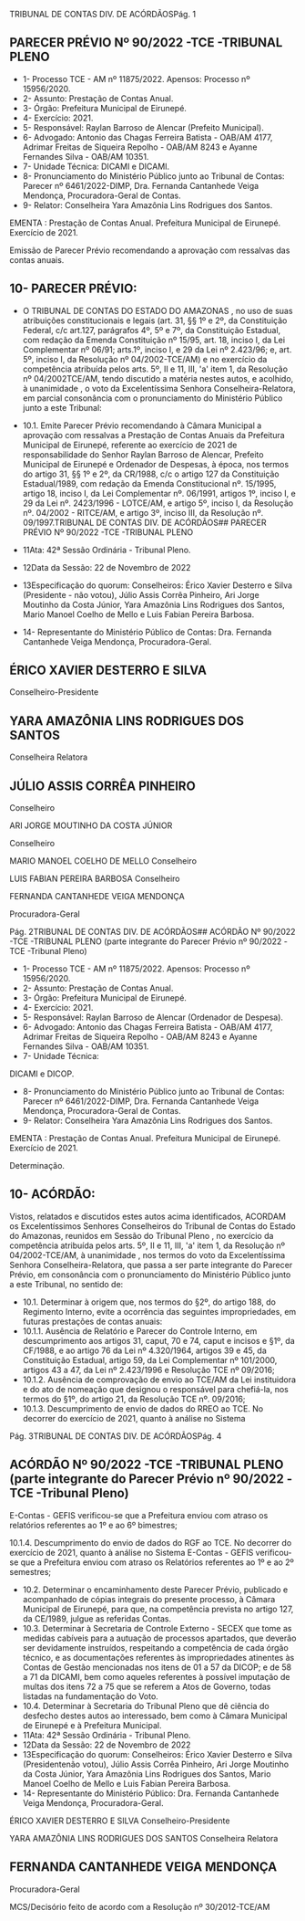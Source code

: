TRIBUNAL DE CONTAS DIV. DE ACÓRDÃOSPág. 1

## PARECER PRÉVIO Nº 90/2022 -TCE -TRIBUNAL PLENO

- 1- Processo TCE - AM nº 11875/2022. Apensos: Processo nº  15956/2020.
- 2- Assunto: Prestação de Contas Anual.
- 3- Órgão: Prefeitura Municipal de Eirunepé.
- 4- Exercício: 2021.
- 5- Responsável: Raylan Barroso de Alencar (Prefeito Municipal).
- 6- Advogado: Antonio das Chagas Ferreira Batista - OAB/AM 4177, Adrimar Freitas de Siqueira Repolho - OAB/AM 8243 e Ayanne Fernandes Silva - OAB/AM 10351.
- 7- Unidade Técnica: DICAMI e DICAMI.
- 8- Pronunciamento  do  Ministério  Público  junto  ao  Tribunal  de  Contas: Parecer  nº 6461/2022-DIMP,  Dra. Fernanda Cantanhede Veiga Mendonça, Procuradora-Geral de Contas.
- 9- Relator: Conselheira Yara Amazônia Lins Rodrigues dos Santos.

EMENTA :  Prestação  de  Contas  Anual.    Prefeitura Municipal de Eirunepé.  Exercício de 2021.

Emissão de Parecer Prévio recomendando a aprovação com ressalvas das contas anuais.

## 10-  PARECER PRÉVIO:

- O  TRIBUNAL  DE  CONTAS  DO  ESTADO  DO  AMAZONAS ,  no  uso  de  suas atribuições constitucionais e legais (art. 31, §§ 1º e 2º, da Constituição Federal, c/c art.127, parágrafos 4º, 5º e 7º, da Constituição Estadual, com redação da Emenda Constituição nº 15/95,  art.  18,  inciso  I,  da  Lei  Complementar  nº  06/91;  arts.1º,  inciso  I,  e  29  da  Lei  nº 2.423/96;  e,  art.  5º,  inciso  I,  da  Resolução  nº  04/2002-TCE/AM)  e  no  exercício  da competência  atribuída  pelos  arts.  5º,  II  e  11,  III,  'a'  item  1,  da  Resolução  nº  04/2002TCE/AM, tendo discutido a matéria nestes autos, e acolhido, à unanimidade ,  o  voto  da Excelentíssima Senhora Conselheira-Relatora, em parcial consonância com o pronunciamento do Ministério Público junto a este Tribunal:
- 10.1. Emite  Parecer  Prévio  recomendando  à  Câmara  Municipal  a aprovação  com  ressalvas a Prestação  de  Contas  Anuais  da Prefeitura Municipal de Eirunepé, referente ao exercício de 2021 de responsabilidade  do  Senhor Raylan  Barroso  de  Alencar, Prefeito Municipal de Eirunepé e Ordenador de Despesas, à época, nos termos do artigo 31, §§ 1º e 2º, da CR/1988, c/c o artigo 127 da Constituição Estadual/1989, com redação da Emenda Constitucional nº. 15/1995, artigo 18, inciso I, da Lei Complementar nº. 06/1991, artigos 1º, inciso I,  e  29  da  Lei  nº.  2423/1996  -  LOTCE/AM,  e  artigo  5º,  inciso  I,  da Resolução  nº.  04/2002  -  RITCE/AM,  e  artigo  3º,  inciso  III,  da Resolução nº. 09/1997.TRIBUNAL DE CONTAS DIV. DE ACÓRDÃOS## PARECER PRÉVIO Nº 90/2022 -TCE -TRIBUNAL PLENO

- 11Ata: 42ª Sessão Ordinária - Tribunal Pleno.
- 12Data da Sessão: 22 de Novembro de 2022
- 13Especificação do quorum: Conselheiros: Érico Xavier Desterro e Silva (Presidente -  não  votou),  Júlio  Assis  Corrêa  Pinheiro,  Ari  Jorge  Moutinho  da  Costa  Júnior,  Yara Amazônia Lins Rodrigues dos Santos, Mario Manoel Coelho de Mello e Luis Fabian Pereira Barbosa.
- 14-  Representante do Ministério Público de Contas: Dra. Fernanda Cantanhede Veiga Mendonça, Procuradora-Geral.

## ÉRICO XAVIER DESTERRO E SILVA

Conselheiro-Presidente

## YARA AMAZÔNIA LINS RODRIGUES DOS SANTOS

Conselheira Relatora

## JÚLIO ASSIS CORRÊA PINHEIRO

Conselheiro

ARI JORGE MOUTINHO DA COSTA JÚNIOR

Conselheiro

MARIO MANOEL COELHO DE MELLO Conselheiro

LUIS FABIAN PEREIRA BARBOSA Conselheiro

FERNANDA CANTANHEDE VEIGA MENDONÇA

Procuradora-Geral

Pág. 2TRIBUNAL DE CONTAS DIV. DE ACÓRDÃOS## ACÓRDÃO Nº 90/2022 -TCE -TRIBUNAL PLENO (parte integrante do Parecer Prévio nº 90/2022 -TCE -Tribunal Pleno)

- 1- Processo TCE - AM nº 11875/2022. Apensos: Processo nº  15956/2020.
- 2- Assunto: Prestação de Contas Anual.
- 3- Órgão: Prefeitura Municipal de Eirunepé.
- 4- Exercício: 2021.
- 5- Responsável: Raylan Barroso de Alencar (Ordenador de Despesa).
- 6- Advogado: Antonio das Chagas Ferreira Batista - OAB/AM 4177, Adrimar Freitas de Siqueira Repolho - OAB/AM 8243 e Ayanne Fernandes Silva - OAB/AM 10351.
- 7- Unidade Técnica:

DICAMI e DICOP.

- 8- Pronunciamento  do  Ministério  Público  junto  ao  Tribunal  de  Contas: Parecer  nº 6461/2022-DIMP,  Dra. Fernanda Cantanhede Veiga Mendonça, Procuradora-Geral de Contas.
- 9- Relator: Conselheira Yara Amazônia Lins Rodrigues dos Santos.

EMENTA :  Prestação  de  Contas  Anual.    Prefeitura Municipal de Eirunepé. Exercício de 2021.

Determinação.

## 10-  ACÓRDÃO:

Vistos, relatados e discutidos estes autos acima identificados, ACORDAM os Excelentíssimos Senhores Conselheiros do Tribunal de Contas do Estado do Amazonas, reunidos em Sessão do Tribunal Pleno , no exercício da competência atribuída pelos arts. 5º, II e 11, III, 'a' item 1, da Resolução nº 04/2002-TCE/AM, à unanimidade , nos termos do voto da Excelentíssima Senhora Conselheira-Relatora, que passa a ser parte integrante do Parecer Prévio, em consonância com o pronunciamento do Ministério Público junto a este Tribunal, no sentido de:

- 10.1. Determinar à  origem que,  nos  termos  do  §2º,  do  artigo  188,  do Regimento Interno, evite a ocorrência das seguintes impropriedades, em futuras prestações de contas anuais:
- 10.1.1. Ausência de Relatório e Parecer do Controle Interno, em descumprimento  aos  artigos  31,  caput,  70  e  74,  caput  e incisos e §1º, da  CF/1988,  e  ao  artigo  76  da  Lei  nº 4.320/1964, artigos 39 e 45, da Constituição Estadual, artigo 59, da Lei Complementar nº 101/2000, artigos 43 a 47, da Lei nº 2.423/1996 e Resolução TCE nº 09/2016;
- 10.1.2. Ausência  de  comprovação  de  envio  ao  TCE/AM  da  Lei instituidora e do ato de nomeação que designou o responsável para chefiá-la, nos termos do §1º, do artigo 21, da Resolução TCE nº. 09/2016;
- 10.1.3. Descumprimento de envio de dados do RREO ao TCE. No decorrer do exercício de 2021, quanto à análise no Sistema

Pág. 3TRIBUNAL DE CONTAS DIV. DE ACÓRDÃOSPág. 4

## ACÓRDÃO Nº 90/2022 -TCE -TRIBUNAL PLENO (parte integrante do Parecer Prévio nº 90/2022 -TCE -Tribunal Pleno)

E-Contas - GEFIS verificou-se que a Prefeitura enviou com atraso os relatórios referentes ao 1º e ao 6º bimestres;

10.1.4. Descumprimento do envio de dados do RGF ao TCE. No decorrer do exercício de 2021, quanto à análise no Sistema E-Contas - GEFIS verificou-se que a Prefeitura enviou com atraso os Relatórios referentes ao 1º e ao 2º semestres;

- 10.2. Determinar o  encaminhamento  deste  Parecer  Prévio,  publicado  e acompanhado  de  cópias  integrais  do  presente  processo,  à  Câmara Municipal de Eirunepé, para que, na competência prevista no artigo 127, da CE/1989, julgue as referidas Contas.
- 10.3. Determinar à  Secretaria  de  Controle  Externo  -  SECEX  que  tome  as medidas cabíveis para a autuação de processos apartados, que deverão ser devidamente instruídos, respeitando a competência de cada órgão técnico, e as documentações referentes às impropriedades atinentes às Contas de Gestão mencionadas nos itens de 01 a 57 da DICOP; e de 58 a 71 da DICAMI, bem como aqueles referentes à possível imputação de multas dos itens 72 a 75 que se referem a Atos de Governo, todas listadas na fundamentação do Voto.
- 10.4. Determinar à Secretaria do Tribunal Pleno que dê ciência do desfecho destes autos ao interessado, bem como à Câmara Municipal de Eirunepé e à Prefeitura Municipal.
- 11Ata: 42ª Sessão Ordinária - Tribunal Pleno.
- 12Data da Sessão: 22 de Novembro de 2022
- 13Especificação do quorum: Conselheiros: Érico Xavier Desterro e Silva (Presidentenão  votou),  Júlio  Assis  Corrêa  Pinheiro,  Ari  Jorge  Moutinho  da  Costa  Júnior,  Yara Amazônia Lins Rodrigues dos Santos, Mario Manoel Coelho de Mello e Luis Fabian Pereira Barbosa.
- 14-  Representante do Ministério Público: Dra. Fernanda Cantanhede Veiga Mendonça, Procuradora-Geral.

ÉRICO XAVIER DESTERRO E SILVA Conselheiro-Presidente

YARA AMAZÔNIA LINS RODRIGUES DOS SANTOS Conselheira Relatora

## FERNANDA CANTANHEDE VEIGA MENDONÇA

Procuradora-Geral

MCS/Decisório feito de acordo com a Resolução nº 30/2012-TCE/AM